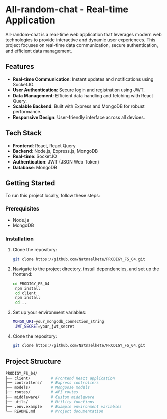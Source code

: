 # All-random-chat - Real-time Application

All-random-chat is a real-time web application that leverages modern web technologies to provide interactive and dynamic user experiences. This project focuses on real-time data communication, secure authentication, and efficient data management.

## Features

- **Real-time Communication**: Instant updates and notifications using Socket.IO.
- **User Authentication**: Secure login and registration using JWT.
- **Data Management**: Efficient data handling and fetching with React Query.
- **Scalable Backend**: Built with Express and MongoDB for robust performance.
- **Responsive Design**: User-friendly interface across all devices.

## Tech Stack

- **Frontend**: React, React Query
- **Backend**: Node.js, Express.js, MongoDB
- **Real-time**: Socket.IO
- **Authentication**: JWT (JSON Web Token)
- **Database**: MongoDB

## Getting Started

To run this project locally, follow these steps:

### Prerequisites

- Node.js
- MongoDB

### Installation

1. Clone the repository:

   ```bash
   git clone https://github.com/Natnaelkete/PRODIGY_FS_04.git
2. Navigate to the project directory, install dependencies, and set up the frontend:

   ```bash
   cd PRODIGY_FS_04
    npm install
    cd client
    npm install
    cd ..
3. Set up your environment variables:

   ```bash
   MONGO_URI=your_mongodb_connection_string
    JWT_SECRET=your_jwt_secret

4. Clone the repository:

   ```bash
   git clone https://github.com/Natnaelkete/PRODIGY_FS_04.git
## Project Structure

  ```bash
  PRODIGY_FS_04/
├── client/         # Frontend React application
├── controllers/    # Express controllers
├── models/         # Mongoose models
├── routes/         # API routes
├── middleware/     # Custom middleware
├── utils/          # Utility functions
├── .env.example    # Example environment variables
└── README.md       # Project documentation

